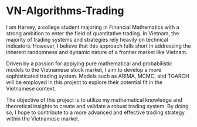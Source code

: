 # VN-Algorithms-Trading

I am Harvey, a college student majoring in Financial Mathematics with a strong ambition to enter the field of quantitative trading. In Vietnam, the majority of trading systems and strategies rely heavily on technical indicators. However, I believe that this approach falls short in addressing the inherent randomness and dynamic nature of a frontier market like Vietnam.

Driven by a passion for applying pure mathematical and probabilistic models to the Vietnamese stock market, I aim to develop a more sophisticated trading system. Models such as ARIMA, MCMC, and TGARCH will be employed  in this project to explore their potential fit in the Vietnamese context.

The objective of this project is to utilize my mathematical knowledge and theoretical insights to create and validate a robust trading system. By doing so, I hope to contribute to a more advanced and effective trading strategy within the Vietnamese market.
